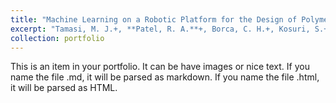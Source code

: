 ```yaml
---
title: "Machine Learning on a Robotic Platform for the Design of Polymer–Protein Hybrids"
excerpt: "Tamasi, M. J.+, **Patel, R. A.**+, Borca, C. H.+, Kosuri, S.+, Mugnier, H., Upadhya, R., Murthy, N. S., Webb, M. A., Gormley, A. J.<br/><img src='/images/3_enzyme.png'>"
collection: portfolio
---
```


This is an item in your portfolio. It can be have images or nice text. If you name the file .md, it will be parsed as markdown. If you name the file .html, it will be parsed as HTML. 
